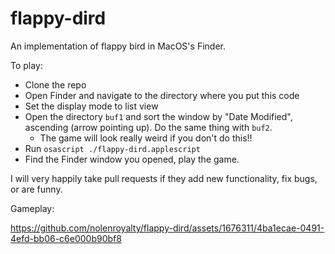 # flappy-dird
An implementation of flappy bird in MacOS's Finder.

To play:
* Clone the repo
* Open Finder and navigate to the directory where you put this code
* Set the display mode to list view
* Open the directory `buf1` and sort the window by "Date Modified", ascending (arrow pointing up). Do the same thing with `buf2`.
    * The game will look really weird if you don't do this!!
* Run `osascript ./flappy-dird.applescript`
* Find the Finder window you opened, play the game.

I will very happily take pull requests if they add new functionality, fix bugs, or are funny.

Gameplay:

https://github.com/nolenroyalty/flappy-dird/assets/1676311/4ba1ecae-0491-4efd-bb06-c6e000b90bf8
